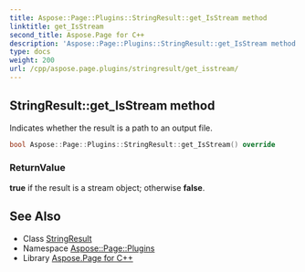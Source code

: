 ```yaml
---
title: Aspose::Page::Plugins::StringResult::get_IsStream method
linktitle: get_IsStream
second_title: Aspose.Page for C++
description: 'Aspose::Page::Plugins::StringResult::get_IsStream method. Indicates whether the result is a path to an output file in C++.'
type: docs
weight: 200
url: /cpp/aspose.page.plugins/stringresult/get_isstream/
---
```

## StringResult::get_IsStream method


Indicates whether the result is a path to an output file.

```cpp
bool Aspose::Page::Plugins::StringResult::get_IsStream() override
```


### ReturnValue

**true** if the result is a stream object; otherwise **false**.

## See Also

* Class [StringResult](../)
* Namespace [Aspose::Page::Plugins](../../)
* Library [Aspose.Page for C++](../../../)
